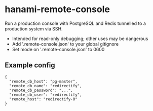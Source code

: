 hanami-remote-console
=====================

Run a production console with PostgreSQL and Redis tunnelled to a
production system via SSH.

* Intended for read-only debugging; other uses may be dangerous
* Add '.remote-console.json' to your global gitignore
* Set mode on '.remote-console.json' to 0600

Example config
--------------

    {
      "remote_db_host": "pg-master",
      "remote_db_name": "redirectify",
      "remote_db_password": "...",
      "remote_db_user": "redirectify",
      "remote_host": "redirectify-0"
    }
